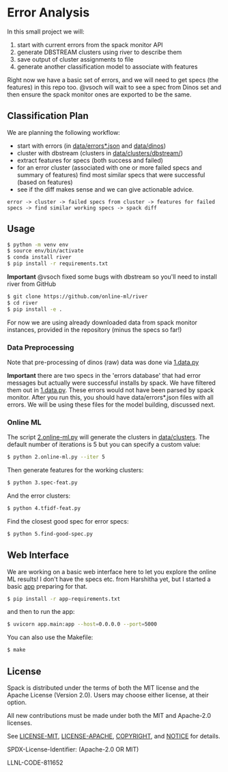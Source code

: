 # Error Analysis

In this small project we will:

1. start with current errors from the spack monitor API
2. generate DBSTREAM clusters using river to describe them
3. save output of cluster assignments to file
4. generate another classification model to associate with features

Right now we have a basic set of errors, and we will need to get specs (the features) in
this repo too. @vsoch will wait to see a spec from Dinos set and then ensure the spack
monitor ones are exported to be the same.

## Classification Plan

We are planning the following workflow:

 - start with errors (in [data/errors*.json](data/) and [data/dinos](data/dinos))
 - cluster with dbstream (clusters in [data/clusters/dbstream/](data/clusters/dbstream/))
 - extract features for specs (both success and failed)
 - for an error cluster (associated with one or more failed specs and summary of features) find most similar specs that were successful (based on features)
 - see if the diff makes sense and we can give actionable advice.

```
error -> cluster -> failed specs from cluster -> features for failed specs -> find similar working specs -> spack diff
```


## Usage

```bash
$ python -m venv env
$ source env/bin/activate
$ conda install river
$ pip install -r requirements.txt
```

**Important** @vsoch fixed some bugs with dbstream so you'll need to install river from GitHub

```bash
$ git clone https://github.com/online-ml/river
$ cd river
$ pip install -e .
```

For now we are using already downloaded data from spack monitor instances, provided
in the repository (minus the specs so far!)

### Data Preprocessing

Note that pre-processing of dinos (raw) data was done via [1.data.py](1.data.py)

**Important** there are two specs in the 'errors database' that had error messages but actually were successful installs by
spack. We have filtered them out in [1.data.py](1.data.py). These errors would not have been parsed by spack monitor.
After you run this, you should have data/errors*.json files with all errors. We will be using these
files for the model building, discussed next.


### Online ML

The script [2.online-ml.py](2.online-ml.py) will generate the clusters in [data/clusters](data/clusters).
The default number of iterations is 5 but you can specify a custom value:

```bash
$ python 2.online-ml.py --iter 5
```

Then generate features for the working clusters:

```bash
$ python 3.spec-feat.py
```

And the error clusters:


```bash
$ python 4.tfidf-feat.py
```

Find the closest good spec for error specs:


```bash
$ python 5.find-good-spec.py
```


## Web Interface

We are working on a basic web interface here to let you explore the online ML results! I don't have the specs etc. from
Harshitha yet, but I started a basic [app](app) preparing for that.

```bash
$ pip install -r app-requirements.txt
```

and then to run the app:

```bash
$ uvicorn app.main:app --host=0.0.0.0 --port=5000
```

You can also use the Makefile:

```bash
$ make
```

## License

Spack is distributed under the terms of both the MIT license and the
Apache License (Version 2.0). Users may choose either license, at their
option.

All new contributions must be made under both the MIT and Apache-2.0
licenses.

See [LICENSE-MIT](https://github.com/spack/spack/blob/develop/LICENSE-MIT),
[LICENSE-APACHE](https://github.com/spack/spack/blob/develop/LICENSE-APACHE),
[COPYRIGHT](https://github.com/spack/spack/blob/develop/COPYRIGHT), and
[NOTICE](https://github.com/spack/spack/blob/develop/NOTICE) for details.

SPDX-License-Identifier: (Apache-2.0 OR MIT)

LLNL-CODE-811652
